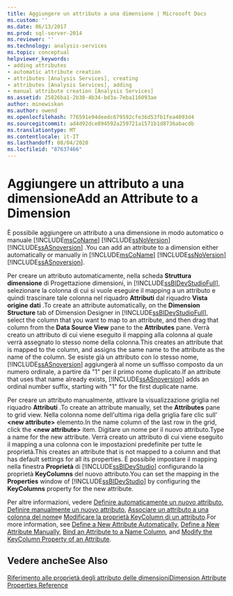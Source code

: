 ```yaml
---
title: Aggiungere un attributo a una dimensione | Microsoft Docs
ms.custom: ''
ms.date: 06/13/2017
ms.prod: sql-server-2014
ms.reviewer: ''
ms.technology: analysis-services
ms.topic: conceptual
helpviewer_keywords:
- adding attributes
- automatic attribute creation
- attributes [Analysis Services], creating
- attributes [Analysis Services], adding
- manual attribute creation [Analysis Services]
ms.assetid: 25826ba1-2b38-4b34-bd3a-7eba116093ae
author: minewiskan
ms.author: owend
ms.openlocfilehash: 776591e94deedc679592cfe36d53fb1fea4093d4
ms.sourcegitcommit: ad4d92dce894592a259721a1571b1d8736abacdb
ms.translationtype: MT
ms.contentlocale: it-IT
ms.lasthandoff: 08/04/2020
ms.locfileid: "87637466"
---
```

# <a name="add-an--attribute-to-a-dimension"></a><span data-ttu-id="6cbcb-102">Aggiungere un attributo a una dimensione</span><span class="sxs-lookup"><span data-stu-id="6cbcb-102">Add an  Attribute to a Dimension</span></span>
  <span data-ttu-id="6cbcb-103">È possibile aggiungere un attributo a una dimensione in modo automatico o manuale [!INCLUDE[msCoName](../../includes/msconame-md.md)] [!INCLUDE[ssNoVersion](../../includes/ssnoversion-md.md)] [!INCLUDE[ssASnoversion](../../includes/ssasnoversion-md.md)] .</span><span class="sxs-lookup"><span data-stu-id="6cbcb-103">You can add an attribute to a dimension either automatically or manually in [!INCLUDE[msCoName](../../includes/msconame-md.md)] [!INCLUDE[ssNoVersion](../../includes/ssnoversion-md.md)] [!INCLUDE[ssASnoversion](../../includes/ssasnoversion-md.md)].</span></span>  
  
 <span data-ttu-id="6cbcb-104">Per creare un attributo automaticamente, nella scheda **Struttura dimensione** di Progettazione dimensioni, in [!INCLUDE[ssBIDevStudioFull](../../includes/ssbidevstudiofull-md.md)], selezionare la colonna di cui si vuole eseguire il mapping a un attributo e quindi trascinare tale colonna nel riquadro **Attributi** dal riquadro **Vista origine dati** .</span><span class="sxs-lookup"><span data-stu-id="6cbcb-104">To create an attribute automatically, on the **Dimension Structure** tab of Dimension Designer in [!INCLUDE[ssBIDevStudioFull](../../includes/ssbidevstudiofull-md.md)], select the column that you want to map to an attribute, and then drag that column from the **Data Source View** pane to the **Attributes** pane.</span></span> <span data-ttu-id="6cbcb-105">Verrà creato un attributo di cui viene eseguito il mapping alla colonna al quale verrà assegnato lo stesso nome della colonna.</span><span class="sxs-lookup"><span data-stu-id="6cbcb-105">This creates an attribute that is mapped to the column, and assigns the same name to the attribute as the name of the column.</span></span> <span data-ttu-id="6cbcb-106">Se esiste già un attributo con lo stesso nome, [!INCLUDE[ssASnoversion](../../includes/ssasnoversion-md.md)] aggiungerà al nome un suffisso composto da un numero ordinale, a partire da "1" per il primo nome duplicato.</span><span class="sxs-lookup"><span data-stu-id="6cbcb-106">If an attribute that uses that name already exists, [!INCLUDE[ssASnoversion](../../includes/ssasnoversion-md.md)] adds an ordinal number suffix, starting with "1" for the first duplicate name.</span></span>  
  
 <span data-ttu-id="6cbcb-107">Per creare un attributo manualmente, attivare la visualizzazione griglia nel riquadro **Attributi** .</span><span class="sxs-lookup"><span data-stu-id="6cbcb-107">To create an attribute manually, set the **Attributes** pane to grid view.</span></span> <span data-ttu-id="6cbcb-108">Nella colonna nome dell'ultima riga della griglia fare clic sull' **\<new attribute>** elemento.</span><span class="sxs-lookup"><span data-stu-id="6cbcb-108">In the name column of the last row in the grid, click the **\<new attribute>** item.</span></span> <span data-ttu-id="6cbcb-109">Digitare un nome per il nuovo attributo.</span><span class="sxs-lookup"><span data-stu-id="6cbcb-109">Type a name for the new attribute.</span></span> <span data-ttu-id="6cbcb-110">Verrà creato un attributo di cui viene eseguito il mapping a una colonna con le impostazioni predefinite per tutte le proprietà.</span><span class="sxs-lookup"><span data-stu-id="6cbcb-110">This creates an attribute that is not mapped to a column and that has default settings for all its properties.</span></span> <span data-ttu-id="6cbcb-111">È possibile impostare il mapping nella finestra **Proprietà** di [!INCLUDE[ssBIDevStudio](../../includes/ssbidevstudio-md.md)] configurando la proprietà **KeyColumns** del nuovo attributo.</span><span class="sxs-lookup"><span data-stu-id="6cbcb-111">You can set the mapping in the **Properties** window of [!INCLUDE[ssBIDevStudio](../../includes/ssbidevstudio-md.md)] by configuring the **KeyColumns** property for the new attribute.</span></span>  
  
 <span data-ttu-id="6cbcb-112">Per altre informazioni, vedere [Definire automaticamente un nuovo attributo](attribute-properties-define-a-new-attribute-automatically.md), [Definire manualmente un nuovo attributo](../define-a-new-attribute-manually.md), [Associare un attributo a una colonna del nome](attribute-properties-bind-an-attribute-to-a-name-column.md)e [Modificare la proprietà KeyColumn di un attributo](attribute-properties-modify-the-keycolumn-property.md).</span><span class="sxs-lookup"><span data-stu-id="6cbcb-112">For more information, see [Define a New Attribute Automatically](attribute-properties-define-a-new-attribute-automatically.md), [Define a New Attribute Manually](../define-a-new-attribute-manually.md), [Bind an Attribute to a Name Column](attribute-properties-bind-an-attribute-to-a-name-column.md), and [Modify the KeyColumn Property of an Attribute](attribute-properties-modify-the-keycolumn-property.md).</span></span>  
  
## <a name="see-also"></a><span data-ttu-id="6cbcb-113">Vedere anche</span><span class="sxs-lookup"><span data-stu-id="6cbcb-113">See Also</span></span>  
 [<span data-ttu-id="6cbcb-114">Riferimento alle proprietà degli attributo delle dimensioni</span><span class="sxs-lookup"><span data-stu-id="6cbcb-114">Dimension Attribute Properties Reference</span></span>](dimension-attribute-properties-reference.md)  
  
  
